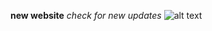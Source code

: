 **new website**
_check for new updates_
![alt text](https://github.com/Mowwa/mowwa.github.io/blob/main/000084370021.jpg?raw=true)
